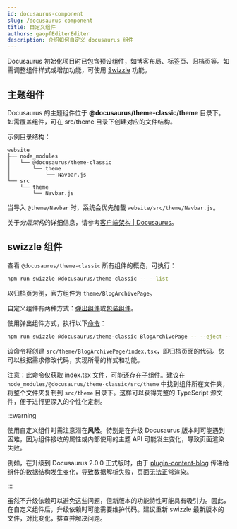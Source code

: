 ```yaml
---
id: docusaurus-component
slug: /docusaurus-component
title: 自定义组件
authors: gaopfEditerEditer
description: 介绍如何自定义 docusaurus 组件
---
```


Docusaurus 初始化项目时已包含预设组件，如博客布局、标签页、归档页等。如需调整组件样式或增加功能，可使用 [Swizzle](https://docusaurus.io/zh-CN/docs/swizzling) 功能。

## 主题组件

Docusaurus 的主题组件位于 **@docusaurus/theme-classic/theme** 目录下。如需覆盖组件，可在 src/theme 目录下创建对应的文件结构。

示例目录结构：

```
website
├── node_modules
│   └── @docusaurus/theme-classic
│       └── theme
│           └── Navbar.js
└── src
    └── theme
        └── Navbar.js
```

当导入 `@theme/Navbar` 时，系统会优先加载 `website/src/theme/Navbar.js`。

关于*分层架构*的详细信息，请参考[客户端架构 | Docusaurus](https://docusaurus.io/zh-CN/docs/advanced/client)。

## swizzle 组件

查看 `@docusaurus/theme-classic` 所有组件的概览，可执行：

```bash
npm run swizzle @docusaurus/theme-classic -- --list
```

以归档页为例，官方组件为 `theme/BlogArchivePage`。

自定义组件有两种方式：[弹出组件](https://docusaurus.io/zh-CN/docs/swizzling#ejecting)或[包装组件](https://docusaurus.io/zh-CN/docs/swizzling#wrapping)。

使用弹出组件方式，执行以下[命令](https://docusaurus.io/zh-CN/docs/cli#docusaurus-swizzle)：

```bash
npm run swizzle @docusaurus/theme-classic BlogArchivePage -- --eject --typescript
```

该命令将创建 `src/theme/BlogArchivePage/index.tsx`，即归档页面的代码。您可以根据需求修改代码，实现所需的样式和功能。

注意：此命令仅获取 index.tsx 文件，可能还存在子组件。建议在 `node_modules/@docusaurus/theme-classic/src/theme` 中找到组件所在文件夹，将整个文件夹复制到 `src/theme` 目录下。这样可以获得完整的 TypeScript 源文件，便于进行更深入的个性化定制。

:::warning

使用自定义组件时需注意潜在**风险**。特别是在升级 Docusaurus 版本时可能遇到困难，因为组件接收的属性或内部使用的主题 API 可能发生变化，导致页面渲染失败。

例如，在升级到 Docusaurus 2.0.0 正式版时，由于 [plugin-content-blog](https://docusaurus.io/zh-CN/docs/api/plugins/@docusaurus/plugin-content-blog) 传递给组件的数据结构发生变化，导致数据解析失败，页面无法正常渲染。

:::

虽然不升级依赖可以避免这些问题，但新版本的功能特性可能具有吸引力。因此，在自定义组件后，升级依赖时可能需要维护代码。建议重新 swizzle 最新版本的文件，对比变化，排查并解决问题。
